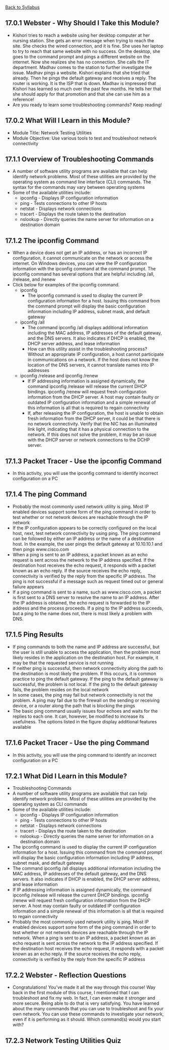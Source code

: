 [Back to Syllabus](./README.md#course-syllabus)

## 17.0.1 Webster - Why Should I Take this Module?
- Kishori tries to reach a website using her desktop computer at her nursing station. She gets an error message when trying to reach the site. She checks the wired connection, and it is fine. She uses her laptop to try to reach that same website with no success. On the desktop, she goes to the command prompt and pings a different website on the internet. Now she realizes she has no connection. She calls the IT department. Madhav comes to the station to further investigate the issue. Madhav pings a website. Kishori explains that she tried that already. Then he pings the default gateway and receives a reply. The router is working. It is the ISP that is down. Madhav is impressed that Kishori has learned so much over the past few months. He tells her that she should apply for that promotion and that she can use him as a reference!
- Are you ready to learn some troubleshooting commands? Keep reading!

## 17.0.2 What Will I Learn in this Module?

- Module Title: Network Testing Utilities
- Module Objective: Use various tools to test and troubleshoot network connectivity

## 17.1.1 Overview of Troubleshooting Commands
- A number of software utility programs are available that can help identify network problems. Most of these utilities are provided by the operating system as command line interface (CLI) commands. The syntax for the commands may vary between operating systems
- Some of the available utilities include:
    - ipconfig - Displays IP configuration information
    - ping - Tests connections to other IP hosts
    - netstat - Displays network connections
    - tracert - Displays the route taken to the destination
    - nslookup - Directly queries the name server for information on a destination domain

## 17.1.2 The ipconfig Command
- When a device does not get an IP address, or has an incorrect IP configuration, it cannot communicate on the network or access the internet. On Windows devices, you can view the IP configuration information with the ipconfig command at the command prompt. The ipconfig command has several options that are helpful including /all, /release, and /renew
- Click below for examples of the ipconfig command.
    - ipconfig
        - The ipconfig command is used to display the current IP configuration information for a host. Issuing this command from the command prompt will display the basic configuration information including IP address, subnet mask, and default gateway
    - ipconfig /all
        - The command ipconfig /all displays additional information including the MAC address, IP addresses of the default gateway, and the DNS servers. It also indicates if DHCP is enabled, the DHCP server address, and lease information
        - How can this utility assist in the troubleshooting process? Without an appropriate IP configuration, a host cannot participate in communications on a network. If the host does not know the location of the DNS servers, it cannot translate names into IP addresses
    - ipconfig /release and ipconfig /renew
        - If IP addressing information is assigned dynamically, the command ipconfig /release will release the current DHCP bindings. ipconfig /renew will request fresh configuration information from the DHCP server. A host may contain faulty or outdated IP configuration information and a simple renewal of this information is all that is required to regain connectivity
        - If, after releasing the IP configuration, the host is unable to obtain fresh information from the DHCP server, it could be that there is no network connectivity. Verify that the NIC has an illuminated link light, indicating that it has a physical connection to the network. If this does not solve the problem, it may be an issue with the DHCP server or network connections to the DCHP server.

## 17.1.3 Packet Tracer - Use the ipconfig Command
- In this activity, you will use the ipconfig command to identify incorrect configuration on a PC

## 17.1.4 The ping Command
- Probably the most commonly used network utility is ping. Most IP enabled devices support some form of the ping command in order to test whether or not network devices are reachable through the IP network
- If the IP configuration appears to be correctly configured on the local host, next, test network connectivity by using ping. The ping command can be followed by either an IP address or the name of a destination host. In the example, the user pings the default gateway at 10.10.10.1 and then pings ww​w.cisco.com
- When a ping is sent to an IP address, a packet known as an echo request is sent across the network to the IP address specified. If the destination host receives the echo request, it responds with a packet known as an echo reply. If the source receives the echo reply, connectivity is verified by the reply from the specific IP address. The ping is not successful if a message such as request timed out or general failure appears
- If a ping command is sent to a name, such as ww​w.cisco.com, a packet is first sent to a DNS server to resolve the name to an IP address. After the IP address is obtained, the echo request is forwarded to the IP address and the process proceeds. If a ping to the IP address succeeds, but a ping to the name does not, there is most likely a problem with DNS.

## 17.1.5 Ping Results
- If ping commands to both the name and IP address are successful, but the user is still unable to access the application, then the problem most likely resides in the application on the destination host. For example, it may be that the requested service is not running
- If neither ping is successful, then network connectivity along the path to the destination is most likely the problem. If this occurs, it is common practice to ping the default gateway. If the ping to the default gateway is successful, the problem is not local. If the ping to the default gateway fails, the problem resides on the local network
- In some cases, the ping may fail but network connectivity is not the problem. A ping may fail due to the firewall on the sending or receiving device, or a router along the path that is blocking the pings
- The basic ping command usually issues four echoes and waits for the replies to each one. It can, however, be modified to increase its usefulness. The options listed in the figure display additional features available

## 17.1.6 Packet Tracer - Use the ping Command
- In this activity, you will use the ping command to identify an incorrect configuration on a PC

## 17.2.1 What Did I Learn in this Module?
- Troubleshooting Commands
- A number of software utility programs are available that can help identify network problems. Most of these utilities are provided by the operating system as CLI commands
- Some of the available utilities include:
    - ipconfig - Displays IP configuration information
    - ping - Tests connections to other IP hosts
    - netstat - Displays network connections
    - tracert - Displays the route taken to the destination
    - nslookup - Directly queries the name server for information on a destination domain
- The ipconfig command is used to display the current IP configuration information for a host. Issuing this command from the command prompt will display the basic configuration information including IP address, subnet mask, and default gateway
- The command ipconfig /all displays additional information including the MAC address, IP addresses of the default gateway, and the DNS servers. It also indicates if DHCP is enabled, the DHCP server address, and lease information
- If IP addressing information is assigned dynamically, the command ipconfig /release will release the current DHCP bindings. ipconfig /renew will request fresh configuration information from the DHCP server. A host may contain faulty or outdated IP configuration information and a simple renewal of this information is all that is required to regain connectivity
- Probably the most commonly used network utility is ping. Most IP enabled devices support some form of the ping command in order to test whether or not network devices are reachable through the IP network. When a ping is sent to an IP address, a packet known as an echo request is sent across the network to the IP address specified. If the destination host receives the echo request, it responds with a packet known as an echo reply. If the source receives the echo reply, connectivity is verified by the reply from the specific IP address

## 17.2.2 Webster - Reflection Questions
- Congratulations! You’ve made it all the way through this course! Way back in the first module of this course, I mentioned that I can troubleshoot and fix my web. In fact, I can even make it stronger and more secure. Being able to do that is very satisfying. You have learned about the many commands that you can use to troubleshoot and fix your own network. You can use these commands to investigate your network, even if it is performing as it should. Which command(s) would you start with?

## 17.2.3 Network Testing Utilities Quiz
